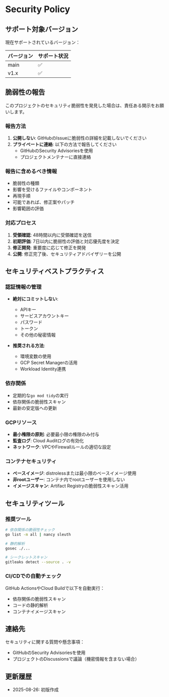 # Security Policy

## サポート対象バージョン

現在サポートされているバージョン：

| バージョン | サポート状況 |
| ------- | ------------------ |
| main    | :white_check_mark: |
| v1.x    | :white_check_mark: |

## 脆弱性の報告

このプロジェクトのセキュリティ脆弱性を発見した場合は、責任ある開示をお願いします。

### 報告方法

1. **公開しない**: GitHubのIssueに脆弱性の詳細を記載しないでください
2. **プライベートに連絡**: 以下の方法で報告してください
   - GitHubのSecurity Advisoriesを使用
   - プロジェクトメンテナーに直接連絡

### 報告に含めるべき情報

- 脆弱性の種類
- 影響を受けるファイルやコンポーネント
- 再現手順
- 可能であれば、修正案やパッチ
- 影響範囲の評価

### 対応プロセス

1. **受領確認**: 48時間以内に受領確認を送信
2. **初期評価**: 7日以内に脆弱性の評価と対応優先度を決定
3. **修正開発**: 重要度に応じて修正を開発
4. **公開**: 修正完了後、セキュリティアドバイザリーを公開

## セキュリティベストプラクティス

### 認証情報の管理

- **絶対にコミットしない**:
  - APIキー
  - サービスアカウントキー
  - パスワード
  - トークン
  - その他の秘密情報

- **推奨される方法**:
  - 環境変数の使用
  - GCP Secret Managerの活用
  - Workload Identity連携

### 依存関係

- 定期的な`go mod tidy`の実行
- 依存関係の脆弱性スキャン
- 最新の安定版への更新

### GCPリソース

- **最小権限の原則**: 必要最小限の権限のみ付与
- **監査ログ**: Cloud Auditログの有効化
- **ネットワーク**: VPCやFirewallルールの適切な設定

### コンテナセキュリティ

- **ベースイメージ**: distrolessまたは最小限のベースイメージ使用
- **非rootユーザー**: コンテナ内でrootユーザーを使用しない
- **イメージスキャン**: Artifact Registryの脆弱性スキャン活用

## セキュリティツール

### 推奨ツール

```bash
# 依存関係の脆弱性チェック
go list -m all | nancy sleuth

# 静的解析
gosec ./...

# シークレットスキャン
gitleaks detect --source . -v
```

### CI/CDでの自動チェック

GitHub ActionsやCloud Buildで以下を自動実行：
- 依存関係の脆弱性スキャン
- コードの静的解析
- コンテナイメージスキャン

## 連絡先

セキュリティに関する質問や懸念事項：
- GitHubのSecurity Advisoriesを使用
- プロジェクトのDiscussionsで議論（機密情報を含まない場合）

## 更新履歴

- 2025-08-26: 初版作成